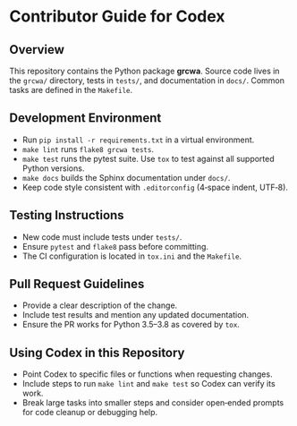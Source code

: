 # Contributor Guide for Codex

## Overview
This repository contains the Python package **grcwa**. Source code lives in the
`grcwa/` directory, tests in `tests/`, and documentation in `docs/`. Common
tasks are defined in the `Makefile`.

## Development Environment
- Run `pip install -r requirements.txt` in a virtual environment.
- `make lint` runs `flake8 grcwa tests`.
- `make test` runs the pytest suite. Use `tox` to test against all supported
  Python versions.
- `make docs` builds the Sphinx documentation under `docs/`.
- Keep code style consistent with `.editorconfig` (4‑space indent, UTF‑8).

## Testing Instructions
- New code must include tests under `tests/`.
- Ensure `pytest` and `flake8` pass before committing.
- The CI configuration is located in `tox.ini` and the `Makefile`.

## Pull Request Guidelines
- Provide a clear description of the change.
- Include test results and mention any updated documentation.
- Ensure the PR works for Python 3.5–3.8 as covered by `tox`.

## Using Codex in this Repository
- Point Codex to specific files or functions when requesting changes.
- Include steps to run `make lint` and `make test` so Codex can verify its work.
- Break large tasks into smaller steps and consider open‑ended prompts for code
  cleanup or debugging help.

